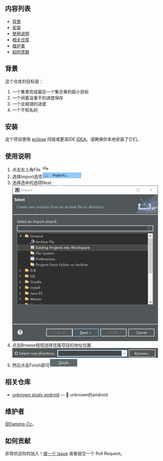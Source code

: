 
## 内容列表

- [背景](#背景)
- [安装](#安装)
- [使用说明](#使用说明)
- [相关仓库](#相关仓库)
- [维护者](#维护者)
- [如何贡献](#如何贡献)

## 背景

这个仓库的目标是：

1. 一个集章完成最后一个集合章的超小目标
2. 一个闲着没事干的进度保存
3. 一个会报错的进度
4. 一个不知名的

## 安装

这个项目使用 [eclipse](https://www.eclipse.org/) 同级或更高IDE [IDEA](https://www.jetbrains.com/products.html#type=ide)。请确保你本地安装了它们。

## 使用说明

1. 点击左上角File![Alt text](https://github.com/Daming-Cc/unknown_study_java/blob/master/image/File.png)
2. 选择Import选项![Alt text](https://github.com/Daming-Cc/unknown_study_java/blob/master/image/Import.png)
3. 选择选中的选项Next![Alt text](https://github.com/Daming-Cc/unknown_study_java/blob/master/image/Select.png)
4. 点击Browse按钮选择克隆项目的地址位置 ![Alt text](https://github.com/Daming-Cc/unknown_study_java/blob/master/image/Address.png)
5. 然后点击Finish即可![Alt text](https://github.com/Daming-Cc/unknown_study_java/blob/master/image/Finish.png)
## 相关仓库

- [unknown study android](https://github.com/Daming-Cc/unknown_study_android) — 💌 unknown的android

## 维护者

[@Daming-Cc](https://github.com/Daming-Cc)。

## 如何贡献

非常欢迎你的加入！[提一个 Issue](https://github.com/Daming-Cc/unknown_study_java/issues/new) 或者提交一个 Pull Request。
